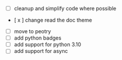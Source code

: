 - [ ] cleanup and simplify code where possible
- [ x ] change read the doc theme
- [ ] move to peotry
- [ ] add python badges
- [ ] add support for python 3.10
- [ ] add support for async
